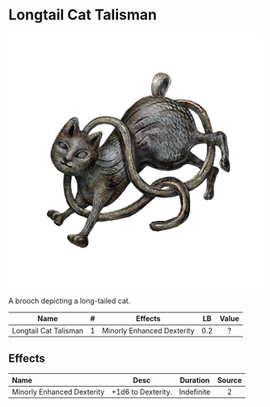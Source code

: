 # Longtail Cat Talisman

![Copyrighted Image](LongtailCatTalisman.png)



A brooch depicting a long-tailed cat.



|         Name         | # |           Effects           | LB | Value |
| :-------------------: | :-: | :------------------------: | :-: | :---: |
| Longtail Cat Talisman | 1 | Minorly Enhanced Dexterity | 0.2 |   ?   |

## Effects

| Name                       |       Desc       |  Duration  | Source |
| :------------------------- | :----------------: | :--------: | :-----------: |
| Minorly Enhanced Dexterity | +1d6 to Dexterity. | Indefinite |       2       |
